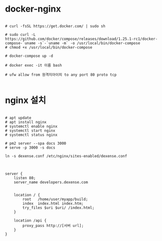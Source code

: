 # docker-nginx

<pre>
<code>
# curl -fsSL https://get.docker.com/ | sudo sh

# sudo curl -L https://github.com/docker/compose/releases/download/1.25.1-rc1/docker-compose-`uname -s`-`uname -m` -o /usr/local/bin/docker-compose
# chmod +x /usr/local/bin/docker-compose

# docker-compose up -d

# docker exec -it 이름 bash

# ufw allow from 원격지아이피 to any port 80 proto tcp
</code>
</pre>

# nginx 설치

<pre>
<code>
# apt update
# apt install nginx
# systemctl enable nginx
# systemctl start nginx
# systemctl status nginx

# pm2 server --spa docs 3000
# serve -p 3000 -s docs

ln -s dexense.conf /etc/nginx/sites-enabled/dexense.conf
</code>
</pre>

<pre>
<code>
server {
    listen 80;
    server_name developers.dexense.com


    location / {
        root   /home/user/myapp/build;
        index  index.html index.htm;
        try_files $uri $uri/ /index.html;
    }
    
    location /api {
        proxy_pass http://[서버 url];
    }
}
</code>
</pre>
